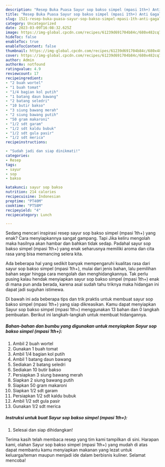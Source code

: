 ```yaml
---
description: "Resep Buka Puasa Sayur sop bakso simpel (mpasi 1th+) Anti Gagal"
title: "Resep Buka Puasa Sayur sop bakso simpel (mpasi 1th+) Anti Gagal"
slug: 1521-resep-buka-puasa-sayur-sop-bakso-simpel-mpasi-1th-anti-gagal
category: Uncategorized
date: 2023-03-09T16:08:32.625Z
image: https://img-global.cpcdn.com/recipes/61239d691704b84c/680x482cq70/sayur-sop-bakso-simpel-mpasi-1th-foto-resep-utama.jpg
hideToc: false
enableToc: true
enableTocContent: false
thumbnail: https://img-global.cpcdn.com/recipes/61239d691704b84c/680x482cq70/sayur-sop-bakso-simpel-mpasi-1th-foto-resep-utama.jpg
cover: https://img-global.cpcdn.com/recipes/61239d691704b84c/680x482cq70/sayur-sop-bakso-simpel-mpasi-1th-foto-resep-utama.jpg
author: Admin
authorAv: notfound
ratingvalue: 4.9
reviewcount: 17
recipeingredient:
- "2 buah wortel"
- "1 buah tomat"
- "1/4 bagian kol putih"
- "1 batang daun bawang"
- "2 batang seledri"
- "10 butir bakso"
- "3 siung bawang merah"
- "2 siung bawang putih"
- "50 gram makaroni"
- "1/2 sdt garam"
- "1/2 sdt kaldu bubuk"
- "1/2 sdt gula pasir"
- "1/2 sdt merica"
recipeinstructions:

- "Sudah jadi dan siap dinikmati!"
categories:
- Resep
tags:
- sayur
- sop
- bakso

katakunci: sayur sop bakso 
nutrition: 214 calories
recipecuisine: Indonesian
preptime: "PT40M"
cooktime: "PT58M"
recipeyield: "4"
recipecategory: Lunch

---
```



Sedang mencari inspirasi resep sayur sop bakso simpel (mpasi 1th+) yang enak? Cara menyiapkannya sangat gampang. Tapi Jika keliru mengolah maka hasilnya akan hambar dan bahkan tidak sedap. Padahal sayur sop bakso simpel (mpasi 1th+) yang enak seharusnya memiliki aroma dan cita rasa yang bisa memancing selera kita.




Ada beberapa hal yang sedikit banyak mempengaruhi kualitas rasa dari sayur sop bakso simpel (mpasi 1th+), mulai dari jenis bahan, lalu pemilihan bahan segar hingga cara mengolah dan menghidangkannya. Tak perlu pusing kalau hendak menyiapkan sayur sop bakso simpel (mpasi 1th+) enak di mana pun anda berada, karena asal sudah tahu triknya maka hidangan ini dapat jadi suguhan istimewa.


Di bawah ini ada beberapa tips dan trik praktis untuk membuat sayur sop bakso simpel (mpasi 1th+) yang siap dikreasikan. Kamu dapat menyiapkan Sayur sop bakso simpel (mpasi 1th+) menggunakan 13 bahan dan 0 langkah pembuatan. Berikut ini langkah-langkah untuk membuat hidangannya.

<!--inarticleads1-->

##### Bahan-bahan dan bumbu yang digunakan untuk menyiapkan Sayur sop bakso simpel (mpasi 1th+):

1. Ambil 2 buah wortel
1. Gunakan 1 buah tomat
1. Ambil 1/4 bagian kol putih
1. Ambil 1 batang daun bawang
1. Sediakan 2 batang seledri
1. Sediakan 10 butir bakso
1. Persiapkan 3 siung bawang merah
1. Siapkan 2 siung bawang putih
1. Siapkan 50 gram makaroni
1. Siapkan 1/2 sdt garam
1. Persiapkan 1/2 sdt kaldu bubuk
1. Ambil 1/2 sdt gula pasir
1. Gunakan 1/2 sdt merica




<!--inarticleads2-->

##### Instruksi untuk buat Sayur sop bakso simpel (mpasi 1th+):


1. Selesai dan siap dihidangkan!



Terima kasih telah membaca resep yang tim kami tampilkan di sini. Harapan kami, olahan Sayur sop bakso simpel (mpasi 1th+) yang mudah di atas dapat membantu kamu menyiapkan makanan yang lezat untuk keluarga/teman maupun menjadi ide dalam berbisnis kuliner. Selamat mencoba!
